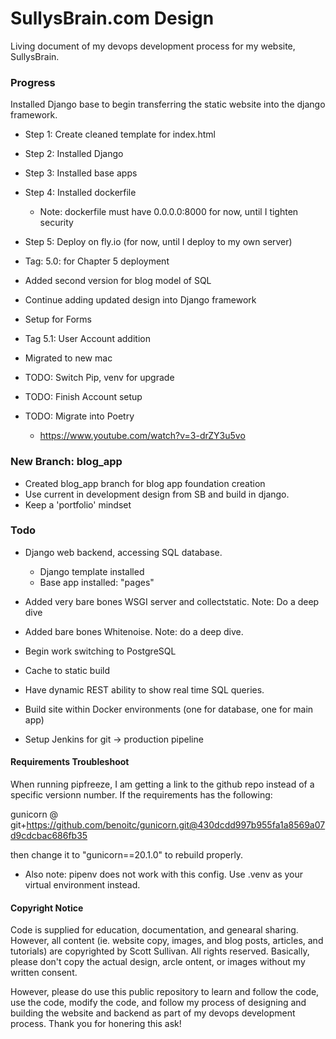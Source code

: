 # SullysBrain.com Design
Living document of my devops development process for my website, SullysBrain. 

### Progress
Installed Django base to begin transferring the static website into the django framework. 

- Step 1: Create cleaned template for index.html
- Step 2: Installed Django
- Step 3: Installed base apps
- Step 4: Installed dockerfile
	- Note: dockerfile must have 0.0.0.0:8000 for now, until I tighten security
- Step 5: Deploy on fly.io (for now, until I deploy to my own server)

- Tag: 5.0:  for Chapter 5 deployment
- Added second version for blog model of SQL
- Continue adding updated design into Django framework
- Setup for Forms

- Tag 5.1:  User Account addition
- Migrated to new mac
- TODO: Switch Pip, venv for upgrade
- TODO: Finish Account setup
- TODO: Migrate into Poetry
	- https://www.youtube.com/watch?v=3-drZY3u5vo

### New Branch: blog_app
- Created blog_app branch for blog app foundation creation
- Use current in development design from SB and build in django.
- Keep a 'portfolio' mindset

### Todo
- Django web backend, accessing SQL database. 
	- Django template installed
	- Base app installed: "pages"

- Added very bare bones WSGI server and collectstatic. Note: Do a deep dive
- Added bare bones Whitenoise. Note: do a deep dive.
- Begin work switching to PostgreSQL

- Cache to static build
- Have dynamic REST ability to show real time SQL queries. 
- Build site within Docker environments (one for database, one for main app)
- Setup Jenkins for git -> production pipeline

#### Requirements Troubleshoot

When running pipfreeze, I am getting a link to the github repo instead of a specific versionn number. If the requirements has the following:

gunicorn @ git+https://github.com/benoitc/gunicorn.git@430dcdd997b955fa1a8569a07d9cdcbac686fb35

then change it to "gunicorn==20.1.0" to rebuild properly.

- Also note: pipenv does not work with this config. Use .venv as your virtual environment instead.



#### Copyright Notice
Code is supplied for education, documentation, and genearal sharing. However, all content (ie. website copy, images, and blog posts, articles, and tutorials) are copyrighted by Scott Sullivan. All rights reserved. Basically, please don't copy the actual design, arcle ontent, or images without my written consent. 

However, please do use this public repository to learn and follow the code, use the code, modify the code, and follow my process of designing and building the website and backend as part of my devops development process. Thank you for honering this ask!
